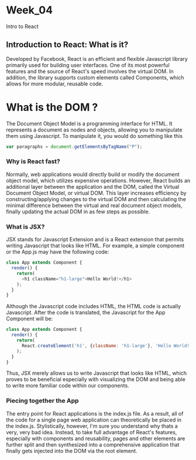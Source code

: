 # Week_04
Intro to React


## Introduction to React: What is it?
Developed by Facebook, React is an efficient and flexible Javascript library primarily
used for building user interfaces. One of its most powerful features and the source of
React's speed involves the virtual DOM. In addition, the library supports custom elements
called Components, which allows for more modular, reusable code.

# What is the DOM ?
The Document Object Model is a programming interface for HTML. It represents a document as 
nodes and objects, allowing you to manipulate them using Javascript. To manipulate it, you would do something like this
```Javascript
var paragraphs = document.getElementsByTagName("P");
```

### Why is React fast?
Normally, web applications would directly build or modify the document object model,
which utilizes expensive operations. However, React builds an additional layer between
the application and the DOM, called the Virtual Document Object Model, or virtual DOM.
This layer increases efficiency by constructing/applying changes to the virtual DOM and then
calculating the minimal difference between the virtual and real document object models, finally
updating the actual DOM in as few steps as possible.

### What is JSX?
JSX stands for Javascript Extension and is a React extension that permits writing
Javascript that looks like HTML. For example, a simple component or the App.js may
have the following code:
```javascript
class App extends Component {
  render() {
    return(
      <h1 className="h1-large">Hello World!</h1>
    );
  }
}
```

Although the Javascript code includes HTML, the HTML code is actually Javascript.
After the code is translated, the Javascript for the App Component will be:
```javascript
class App extends Component {
  render() {
    return(
      React.createElement('h1', {className: 'h1-large'}, 'Hello World!')
    );
  }
}
```

Thus, JSX merely allows us to write Javascript that looks like HTML, which proves to
be beneficial especially with visualizing the DOM and being able to write more familiar
code within our components.

### Piecing together the App
The entry point for React applications is the index.js file. As a result, all of the
code for a single page web application can theoretically be placed in the index.js.
Stylistically, however, I'm sure you understand why thats a very, very bad idea.
Instead, to take full advantage of React's features, especially with components
and reusability, pages and other elements are further split and then synthesized
into a comprehensive application that finally gets injected into the DOM via the root element.
